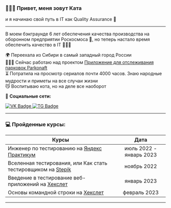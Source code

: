 <h3>🙋🏼‍♀️   Привет, 
меня зовут Ката  </h3

и я начинаю свой путь в IT как Quality Assurance 🐣 

___

В моем бэкграунде 6 лет обеспечения качества производства на оборонном предприятии Роскосмоса 🚀, но теперь настало время обеспечить качество в IT 🦸🏼‍♀️




🌍  Переехала из Сибири в самый западный город России  
👩🏼‍💻  Сейчас работаю над проектом [Приложение для отслеживания парковок Parkonaft](http://github.com/car-parking-tracking)  
⏳  Потратила на просмотр сериалов почти 4000 часов. Знаю народные мудрости и приметы на все случаи жизни  
😼  Воспитываю кота, но на деле все наоборот  

👥 **Социальные сети:** 

<div id="badges">
    <a href="https://vk.com/id348173105" target="_blank">
      <img src="https://img.icons8.com/?size=38&id=114452&format=png" alt="VK Badge"/>
    </a>
    <a href="https://t.me/katesibi" target="_blank">
      <img src="https://img.icons8.com/?size=38&id=63306&format=png" alt="TG Badge"/>
    </a>
  </div>

---

### 💻 Пройденные курсы:

| Курсы                                                           | Дата              |
| ----------------------------------------------------------------| :---------------: |
| Инженер по тестированию на [Яндекс Практикум](https://practicum.yandex.ru/profile/qa-engineer/)          | июль 2022 - январь 2023 |
| Вселенная тестирования, или Как стать тестировщиком на [Stepik](https://stepik.org/course/118842/info)   | ноябрь 2022             |  
|Введение в тестирование веб-приложений на [Хекслет](https://ru.hexlet.io/courses/web-testing-basics)      | январь 2023             | 
|Основы командной строки на [Хекслет](https://ru.hexlet.io/courses/cli-basics)                             | февраль 2023            |

--- 
